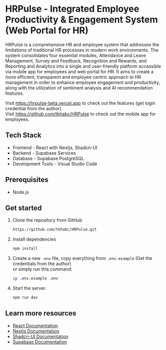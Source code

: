 # HRPulse - Integrated Employee Productivity & Engagement System (Web Portal for HR)
HRPulse is a comprehensive HR and employee system that addresses the limitations of traditional HR processes in modern work environments. The system consolidates four essential modules, Attendance and Leave Management, Survey and Feedback, Recognition and Rewards, and Reporting and Analytics into a single and user-friendly platform accessible via mobile app for employees and web portal for HR. It aims to create a more efficient, transparent and employee centric approach to HR management in order to enhance employee engagement and productivity, along with the utilization of sentiment analysis and AI recommendation features.

Visit https://hrpulse-beta.vercel.app to check out the features (get login credential from the author). <br>
Visit https://github.com/tkhabc/HRPulse to check out the mobile app for employees.

## Tech Stack
- Frontend - React with Nextjs, Shadcn-UI
- Backend - Supabase Services
- Database - Supabase PostgreSQL
- Development Tools - Visual Studio Code

## Prerequisites
- Node.js

## Get started
1. Clone the repository from GitHub

   ```bash
   https://github.com/tkhabc/HRPulse.git
   ```
   
2. Install dependencies

   ```bash
   npm install
   ```

3. Create a new <code>.env</code> file, copy everything from <code>.env.example</code> (Get the credentials from the author)<br>
   or simply run this command:
   
   ```bash
   cp .env.example .env
   ```

4. Start the server.

   ```bash
   npm run dev
   ```

## Learn more resources
- [React Documentation](https://react.dev/)
- [Nextjs Documentation](https://nextjs.org/docs)
- [Shadcn-UI Documentation](https://ui.shadcn.com/docs)
- [Supabase Documentation](https://supabase.com/docs)
